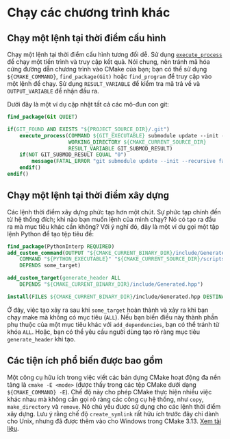 # Chạy các chương trình khác

## Chạy một lệnh tại thời điểm cấu hình

Chạy một lệnh tại thời điểm cấu hình tương đối dễ. Sử dụng [`execute_process`][execute_process] để chạy một tiến trình và truy cập kết quả. Nói chung, nên tránh mã hóa cứng đường dẫn chương trình vào CMake của bạn; bạn có thể sử dụng `${CMAKE_COMMAND}`, `find_package(Git)` hoặc `find_program` để truy cập vào một lệnh để chạy. Sử dụng `RESULT_VARIABLE` để kiểm tra mã trả về và `OUTPUT_VARIABLE` để nhận đầu ra.

Dưới đây là một ví dụ cập nhật tất cả các mô-đun con git:

```cmake
find_package(Git QUIET)

if(GIT_FOUND AND EXISTS "${PROJECT_SOURCE_DIR}/.git")
    execute_process(COMMAND ${GIT_EXECUTABLE} submodule update --init --recursive
                    WORKING_DIRECTORY ${CMAKE_CURRENT_SOURCE_DIR}
                    RESULT_VARIABLE GIT_SUBMOD_RESULT)
    if(NOT GIT_SUBMOD_RESULT EQUAL "0")
        message(FATAL_ERROR "git submodule update --init --recursive failed with ${GIT_SUBMOD_RESULT}, please checkout submodules")
    endif()
endif()
```

## Chạy một lệnh tại thời điểm xây dựng

Các lệnh thời điểm xây dựng phức tạp hơn một chút. Sự phức tạp chính đến từ hệ thống đích; khi nào bạn muốn lệnh của mình chạy? Nó có tạo ra đầu ra mà mục tiêu khác cần không? Với ý nghĩ đó, đây là một ví dụ gọi một tập lệnh Python để tạo tệp tiêu đề:

```cmake
find_package(PythonInterp REQUIRED)
add_custom_command(OUTPUT "${CMAKE_CURRENT_BINARY_DIR}/include/Generated.hpp"
    COMMAND "${PYTHON_EXECUTABLE}" "${CMAKE_CURRENT_SOURCE_DIR}/scripts/GenerateHeader.py" --argument
    DEPENDS some_target)

add_custom_target(generate_header ALL
    DEPENDS "${CMAKE_CURRENT_BINARY_DIR}/include/Generated.hpp")

install(FILES ${CMAKE_CURRENT_BINARY_DIR}/include/Generated.hpp DESTINATION include)
```

Ở đây, việc tạo xảy ra sau khi `some_target` hoàn thành và xảy ra khi bạn chạy make mà không có mục tiêu (`ALL`). Nếu bạn biến điều này thành phần phụ thuộc của một mục tiêu khác với `add_dependencies`, bạn có thể tránh từ khóa `ALL`. Hoặc, bạn có thể yêu cầu người dùng tạo rõ ràng mục tiêu `generate_header` khi tạo.

## Các tiện ích phổ biến được bao gồm

Một công cụ hữu ích trong việc viết các bản dựng CMake hoạt động đa nền tảng là `cmake -E <mode>` (được thấy trong các tệp CMake dưới dạng `${CMAKE_COMMAND} -E`). Chế độ này cho phép CMake thực hiện nhiều việc khác nhau mà không cần gọi rõ ràng các công cụ hệ thống, như `copy`, `make_directory` và `remove`. Nó chủ yếu được sử dụng cho các lệnh thời điểm xây dựng. Lưu ý rằng chế độ `create_symlink` rất hữu ích trước đây chỉ dành cho Unix, nhưng đã được thêm vào cho Windows trong CMake 3.13. [Xem tài liệu](https://cmake.org/cmake/help/latest/manual/cmake.1.html#command-line-tool-mode).

[execute_process]: https://cmake.org/cmake/help/latest/command/execute_process.html
